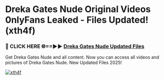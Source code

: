 # Dreka Gates Nude Original Videos 0nlyFans Leaked - Files Updated! (xth4f)

<h3>🔴 CLICK HERE 🌐==►► <a href="https://tinyurl.com/4mcuefdz" rel="nofollow">Dreka Gates Nude Updated Files</a></h3>

Get Dreka Gates Nude and all content. Now you can access all videos and pictures of Dreka Gates Nude. New Updated Files 2025!

[![xth4f](https://i.imgur.com/StAQSOY.gif)](https://tinyurl.com/4mcuefdz)
